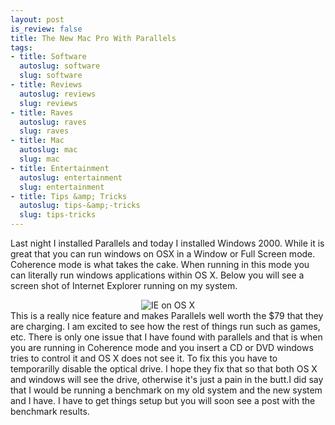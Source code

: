 ```yaml
--- 
layout: post
is_review: false
title: The New Mac Pro With Parallels
tags: 
- title: Software
  autoslug: software
  slug: software
- title: Reviews
  autoslug: reviews
  slug: reviews
- title: Raves
  autoslug: raves
  slug: raves
- title: Mac
  autoslug: mac
  slug: mac
- title: Entertainment
  autoslug: entertainment
  slug: entertainment
- title: Tips &amp; Tricks
  autoslug: tips-&amp;-tricks
  slug: tips-tricks
---
```

Last night I installed Parallels and today I installed Windows 2000.  While it is great that you can run windows on OSX in a Window or Full Screen mode.  Coherence mode is what takes the cake.  When running in this mode you can literally run windows applications within OS X.  Below you will see a screen shot of Internet Explorer running on my system.<div align="center">![IE on OS X](http://www.josephcrawford.com/wp-content/uploads/2007/01/ie-on-os-x.gif)</div>This is a really nice feature and makes Parallels well worth the $79 that they are charging.  I am excited to see how the rest of things run such as games, etc.  There is only one issue that I have found with parallels and that is when you are running in Coherence mode and you insert a CD or DVD windows tries to control it and OS X does not see it.  To fix this you have to temporarilly disable the optical drive.  I hope they fix that so that both OS X and windows will see the drive, otherwise it's just a pain in the butt.I did say that I would be running a benchmark on my old system and the new system and I have.  I have to get things setup but you will soon see a post with the benchmark results.
